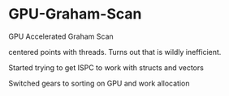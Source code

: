 # GPU-Graham-Scan
GPU Accelerated Graham Scan

centered points with threads. Turns out that is wildly inefficient. 

Started trying to get ISPC to work with structs and vectors

Switched gears to sorting on GPU and work allocation